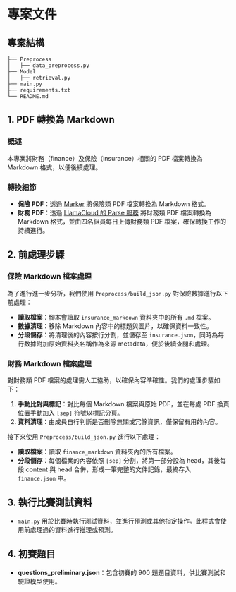# 專案文件

## 專案結構
```plaintext
├── Preprocess
│   ├── data_preprocess.py
├── Model
│   ├── retrieval.py
├── main.py
├── requirements.txt
└── README.md
```

## 1. PDF 轉換為 Markdown

### 概述
本專案將財務（finance）及保險（insurance）相關的 PDF 檔案轉換為 Markdown 格式，以便後續處理。

### 轉換細節
- **保險 PDF**：透過 [Marker](https://github.com/VikParuchuri/marker) 將保險類 PDF 檔案轉換為 Markdown 格式。
- **財務 PDF**：透過 [LlamaCloud 的 Parse 服務](https://cloud.llamaindex.ai/project/37d122c8-90cf-422c-b8dd-5bcdf26d6cd6/parse) 將財務類 PDF 檔案轉換為 Markdown 格式，並由四名組員每日上傳財務類 PDF 檔案，確保轉換工作的持續進行。

## 2. 前處理步驟

### 保險 Markdown 檔案處理
為了進行進一步分析，我們使用 `Preprocess/build_json.py` 對保險數據進行以下前處理：

- **讀取檔案**：腳本會讀取 `insurance_markdown` 資料夾中的所有 `.md` 檔案。
- **數據清理**：移除 Markdown 內容中的標題與圖片，以確保資料一致性。
- **分段儲存**：將清理後的內容按行分割，並儲存至 `insurance.json`，同時為每行數據附加原始資料夾名稱作為來源 metadata，便於後續查閱和處理。

### 財務 Markdown 檔案處理
對財務類 PDF 檔案的處理需人工協助，以確保內容準確性。我們的處理步驟如下：

1. **手動比對與標記**：對比每個 Markdown 檔案與原始 PDF，並在每處 PDF 換頁位置手動加入 `[sep]` 符號以標記分頁。
2. **資料清理**：由成員自行判斷是否刪除無關或冗餘資訊，僅保留有用的內容。

接下來使用 `Preprocess/build_json.py` 進行以下處理：

- **讀取檔案**：讀取 `finance_markdown` 資料夾內的所有檔案。
- **分段儲存**：每個檔案的內容依照 `[sep]` 分割，將第一部分設為 head，其後每段 content 與 head 合併，形成一筆完整的文件記錄，最終存入 `finance.json` 中。

## 3. 執行比賽測試資料

- `main.py` 用於比賽時執行測試資料，並進行預測或其他指定操作。此程式會使用前處理過的資料進行推理或預測。

## 4. 初賽題目

- **questions_preliminary.json**：包含初賽的 900 題題目資料，供比賽測試和驗證模型使用。
